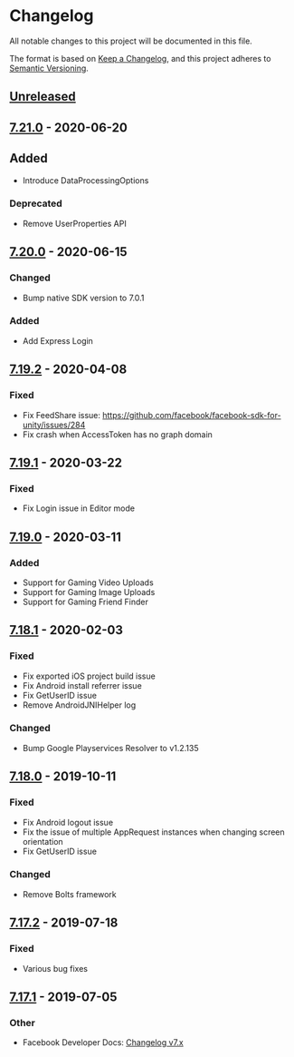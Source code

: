 # Changelog

All notable changes to this project will be documented in this file.

The format is based on [Keep a Changelog](https://keepachangelog.com/en/1.0.0/),
and this project adheres to [Semantic Versioning](https://semver.org/spec/v2.0.0.html).

## [Unreleased]

## [7.21.0] - 2020-06-20

## Added

- Introduce DataProcessingOptions

### Deprecated

- Remove UserProperties API

## [7.20.0] - 2020-06-15

### Changed

- Bump native SDK version to 7.0.1

### Added

- Add Express Login

## [7.19.2] - 2020-04-08

### Fixed

- Fix FeedShare issue: https://github.com/facebook/facebook-sdk-for-unity/issues/284
- Fix crash when AccessToken has no graph domain

## [7.19.1] - 2020-03-22

### Fixed

- Fix Login issue in Editor mode

## [7.19.0] - 2020-03-11

### Added

- Support for Gaming Video Uploads
- Support for Gaming Image Uploads
- Support for Gaming Friend Finder

## [7.18.1] - 2020-02-03

### Fixed

- Fix exported iOS project build issue
- Fix Android install referrer issue
- Fix GetUserID issue
- Remove AndroidJNIHelper log

### Changed

- Bump Google Playservices Resolver to v1.2.135

## [7.18.0] - 2019-10-11

### Fixed

- Fix Android logout issue
- Fix the issue of multiple AppRequest instances when changing screen orientation
- Fix GetUserID issue

### Changed

- Remove Bolts framework

## [7.17.2] - 2019-07-18

### Fixed

- Various bug fixes

## [7.17.1] - 2019-07-05

### Other

- Facebook Developer Docs: [Changelog v7.x](https://developers.facebook.com/docs/unity/change-log)

<!-- Links -->

[Unreleased]: https://github.com/facebook/facebook-sdk-for-unity/compare/sdk-version-7.21.0...HEAD
[7.21.0]: https://github.com/facebook/facebook-sdk-for-unity/compare/sdk-version-7.20.0...sdk-version-7.21.0
[7.20.0]: https://github.com/facebook/facebook-sdk-for-unity/compare/sdk-version-7.19.2...sdk-version-7.20.0
[7.19.2]: https://github.com/facebook/facebook-sdk-for-unity/compare/sdk-version-7.19.1...sdk-version-7.19.2
[7.19.1]: https://github.com/facebook/facebook-sdk-for-unity/compare/sdk-version-7.19.0...sdk-version-7.19.1
[7.19.0]: https://github.com/facebook/facebook-sdk-for-unity/compare/sdk-version-7.18.1...sdk-version-7.19.0
[7.18.1]: https://github.com/facebook/facebook-sdk-for-unity/compare/sdk-version-7.18.0...sdk-version-7.18.1
[7.18.0]: https://github.com/facebook/facebook-sdk-for-unity/compare/sdk-version-7.17.2...sdk-version-7.18.0
[7.17.2]: https://github.com/facebook/facebook-sdk-for-unity/compare/sdk-version-7.17.1...sdk-version-7.17.2
[7.17.1]: https://github.com/facebook/facebook-sdk-for-unity/compare/sdk-version-7.1.0...sdk-version-7.17.1
